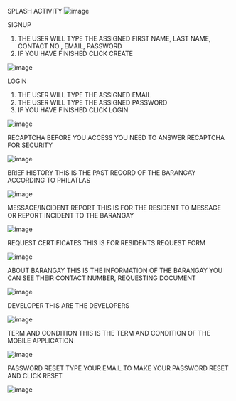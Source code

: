
SPLASH ACTIVITY
![image](https://github.com/ChristianMmcly/Brgy-Camp-Tinio-Mobile-App/assets/117743442/77186314-7e8b-4389-a060-6844e47ed0f4)














	









SIGNUP
1.	THE USER WILL TYPE THE ASSIGNED FIRST NAME, LAST NAME, CONTACT NO., EMAIL, PASSWORD
2.	IF YOU HAVE FINISHED CLICK CREATE

![image](https://github.com/ChristianMmcly/Brgy-Camp-Tinio-Mobile-App/assets/117743442/35570193-e234-44dd-9732-52733444c74f)






















LOGIN
1.	THE USER WILL TYPE THE ASSIGNED EMAIL
2.	THE USER WILL TYPE THE ASSIGNED PASSWORD
3.	IF YOU HAVE FINISHED CLICK LOGIN

![image](https://github.com/ChristianMmcly/Brgy-Camp-Tinio-Mobile-App/assets/117743442/1852ffa2-7677-4b05-96c7-281cf901facb)








	













RECAPTCHA
BEFORE YOU ACCESS YOU NEED TO ANSWER RECAPTCHA FOR SECURITY

![image](https://github.com/ChristianMmcly/Brgy-Camp-Tinio-Mobile-App/assets/117743442/9500230c-2139-4015-b9e9-e7471ac57dd3)

























BRIEF HISTORY
THIS IS THE PAST RECORD OF THE BARANGAY ACCORDING TO PHILATLAS

![image](https://github.com/ChristianMmcly/Brgy-Camp-Tinio-Mobile-App/assets/117743442/f6767770-6af6-4759-a837-cca59adadde1)


















	




MESSAGE/INCIDENT REPORT
THIS IS FOR THE RESIDENT TO MESSAGE OR REPORT INCIDENT TO THE BARANGAY

![image](https://github.com/ChristianMmcly/Brgy-Camp-Tinio-Mobile-App/assets/117743442/64da7b50-37a0-4741-9b86-9d1ac3759ef3)

 


REQUEST CERTIFICATES
THIS IS FOR RESIDENTS REQUEST FORM

![image](https://github.com/ChristianMmcly/Brgy-Camp-Tinio-Mobile-App/assets/117743442/eee4a6a9-f32c-4099-8745-5968f2a71b46)

 



ABOUT BARANGAY
THIS IS THE INFORMATION OF THE BARANGAY YOU CAN SEE THEIR CONTACT NUMBER, REQUESTING DOCUMENT

 ![image](https://github.com/ChristianMmcly/Brgy-Camp-Tinio-Mobile-App/assets/117743442/13991ff7-31b0-452c-b0d4-c40c73fb57a1)



DEVELOPER 
THIS ARE THE DEVELOPERS

![image](https://github.com/ChristianMmcly/Brgy-Camp-Tinio-Mobile-App/assets/117743442/d7381c12-a304-4b49-af23-58967b9f0012)

 



TERM AND CONDITION
THIS IS THE TERM AND CONDITION OF THE MOBILE APPLICATION

![image](https://github.com/ChristianMmcly/Brgy-Camp-Tinio-Mobile-App/assets/117743442/aacd7e7e-44cc-4cbc-8479-05b00c034bcb)

























PASSWORD RESET
TYPE YOUR EMAIL TO MAKE YOUR PASSWORD RESET AND CLICK RESET
 
![image](https://github.com/ChristianMmcly/Brgy-Camp-Tinio-Mobile-App/assets/117743442/7f9d5242-1d42-4534-8d36-39cd103c1fd2)


